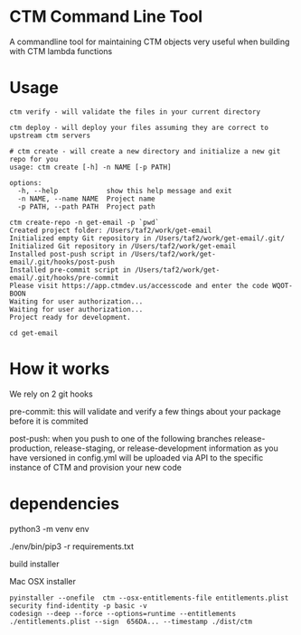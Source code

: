 # CTM Command Line Tool

A commandline tool for maintaining CTM objects very useful when building with CTM lambda functions

# Usage

```
ctm verify - will validate the files in your current directory
```

```
ctm deploy - will deploy your files assuming they are correct to upstream ctm servers
```

```
# ctm create - will create a new directory and initialize a new git repo for you
usage: ctm create [-h] -n NAME [-p PATH]

options:
  -h, --help            show this help message and exit
  -n NAME, --name NAME  Project name
  -p PATH, --path PATH  Project path
```

```
ctm create-repo -n get-email -p `pwd`
Created project folder: /Users/taf2/work/get-email
Initialized empty Git repository in /Users/taf2/work/get-email/.git/
Initialized Git repository in /Users/taf2/work/get-email
Installed post-push script in /Users/taf2/work/get-email/.git/hooks/post-push
Installed pre-commit script in /Users/taf2/work/get-email/.git/hooks/pre-commit
Please visit https://app.ctmdev.us/accesscode and enter the code WQOT-BOON
Waiting for user authorization...
Waiting for user authorization...
Project ready for development.

cd get-email
```



# How it works

We rely on 2 git hooks

pre-commit: 
  this will validate and verify a few things about your package before it is commited

post-push:
  when you push to one of the following branches release-production, release-staging, or release-development
  information as you have versioned in config.yml will be uploaded via API to the specific instance of CTM and
  provision your new code

# dependencies

python3 -m venv env

./env/bin/pip3 -r requirements.txt

build installer

Mac OSX installer
```
pyinstaller --onefile  ctm --osx-entitlements-file entitlements.plist
security find-identity -p basic -v
codesign --deep --force --options=runtime --entitlements ./entitlements.plist --sign  656DA... --timestamp ./dist/ctm
```


